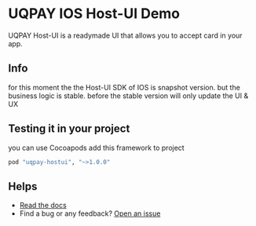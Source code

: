# UQPAY IOS Host-UI Demo

UQPAY Host-UI is a readymade UI that allows you to accept card in your app.

**Info**
---
for this moment the the Host-UI SDK of IOS is snapshot version. but the business logic is stable. before the stable version will only update the UI & UX


**Testing it in your project**
---
you can use Cocoapods add this framework to project
```ruby
pod "uqpay-hostui", "~>1.0.0"
```

Helps
---
*  [Read the docs](https://github.com/uqpaytechnology/host-ui-sdk-ios/blob/master/README.md)
*  Find a bug or any feedback? [Open an issue](https://github.com/uqpaytechnology/host-ui-sdk-ios/issues)
